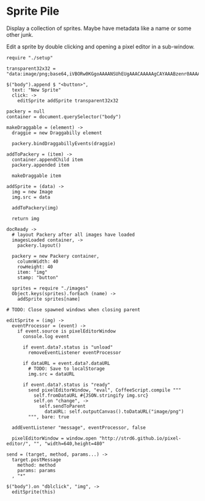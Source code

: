 Sprite Pile
===========

Display a collection of sprites. Maybe have metadata like a name or some other
junk.

Edit a sprite by double clicking and opening a pixel editor in a sub-window.

    require "./setup"
    
    transparent32x32 = "data:image/png;base64,iVBORw0KGgoAAAANSUhEUgAAACAAAAAgCAYAAABzenr0AAAALUlEQVRYR+3QQREAAAABQfqXFsNnFTizzXk99+MAAQIECBAgQIAAAQIECBAgMBo/ACHo7lH9AAAAAElFTkSuQmCC"

    $("body").append $ "<button>",
      text: "New Sprite"
      click: ->
        editSprite addSprite transparent32x32

    packery = null
    container = document.querySelector("body")

    makeDraggable = (element) ->
      draggie = new Draggabilly element

      packery.bindDraggabillyEvents(draggie)

    addToPackery = (item) ->
      container.appendChild item
      packery.appended item

      makeDraggable item

    addSprite = (data) ->
      img = new Image
      img.src = data

      addToPackery(img)
      
      return img

    docReady ->
      # layout Packery after all images have loaded
      imagesLoaded container, ->
        packery.layout()

      packery = new Packery container,
        columnWidth: 40
        rowHeight: 40
        item: "img"
        stamp: "button"

      sprites = require "./images"
      Object.keys(sprites).forEach (name) ->
        addSprite sprites[name]

    # TODO: Close spawned windows when closing parent

    editSprite = (img) ->
      eventProcessor = (event) ->
        if event.source is pixelEditorWindow
          console.log event

          if event.data?.status is "unload"
            removeEventListener eventProcessor

          if dataURL = event.data?.dataURL
            # TODO: Save to localStorage
            img.src = dataURL

          if event.data?.status is "ready"
            send pixelEditorWindow, "eval", CoffeeScript.compile """
              self.fromDataURL #{JSON.stringify img.src}
              self.on "change", ->
                self.sendToParent
                  dataURL: self.outputCanvas().toDataURL("image/png")
            """, bare: true

      addEventListener "message", eventProcessor, false

      pixelEditorWindow = window.open "http://strd6.github.io/pixel-editor/", "", "width=640,height=480"

    send = (target, method, params...) ->
      target.postMessage
        method: method
        params: params
      , "*"

    $("body").on "dblclick", "img", ->
      editSprite(this)
